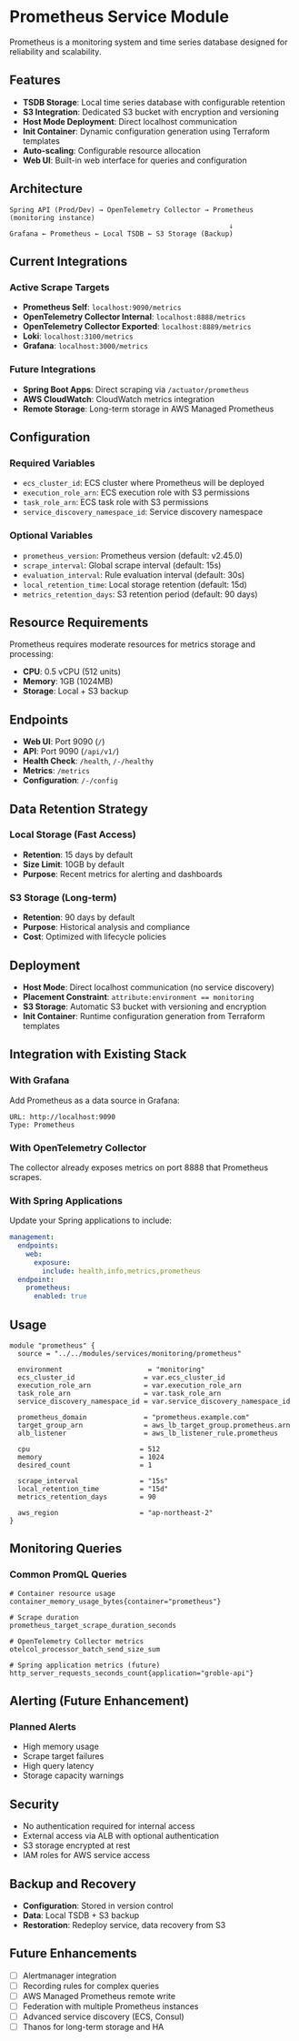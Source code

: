 # Prometheus Service Module

Prometheus is a monitoring system and time series database designed for reliability and scalability.

## Features

- **TSDB Storage**: Local time series database with configurable retention
- **S3 Integration**: Dedicated S3 bucket with encryption and versioning
- **Host Mode Deployment**: Direct localhost communication
- **Init Container**: Dynamic configuration generation using Terraform templates
- **Auto-scaling**: Configurable resource allocation
- **Web UI**: Built-in web interface for queries and configuration

## Architecture

```
Spring API (Prod/Dev) → OpenTelemetry Collector → Prometheus (monitoring instance)
                                                      ↓
Grafana ← Prometheus ← Local TSDB ← S3 Storage (Backup)
```

## Current Integrations

### Active Scrape Targets
- **Prometheus Self**: `localhost:9090/metrics`
- **OpenTelemetry Collector Internal**: `localhost:8888/metrics`
- **OpenTelemetry Collector Exported**: `localhost:8889/metrics`
- **Loki**: `localhost:3100/metrics`
- **Grafana**: `localhost:3000/metrics`

### Future Integrations
- **Spring Boot Apps**: Direct scraping via `/actuator/prometheus`
- **AWS CloudWatch**: CloudWatch metrics integration
- **Remote Storage**: Long-term storage in AWS Managed Prometheus

## Configuration

### Required Variables

- `ecs_cluster_id`: ECS cluster where Prometheus will be deployed
- `execution_role_arn`: ECS execution role with S3 permissions
- `task_role_arn`: ECS task role with S3 permissions
- `service_discovery_namespace_id`: Service discovery namespace

### Optional Variables

- `prometheus_version`: Prometheus version (default: v2.45.0)
- `scrape_interval`: Global scrape interval (default: 15s)
- `evaluation_interval`: Rule evaluation interval (default: 30s)
- `local_retention_time`: Local storage retention (default: 15d)
- `metrics_retention_days`: S3 retention period (default: 90 days)

## Resource Requirements

Prometheus requires moderate resources for metrics storage and processing:
- **CPU**: 0.5 vCPU (512 units)
- **Memory**: 1GB (1024MB) 
- **Storage**: Local + S3 backup

## Endpoints

- **Web UI**: Port 9090 (`/`)
- **API**: Port 9090 (`/api/v1/`)
- **Health Check**: `/health`, `/-/healthy`
- **Metrics**: `/metrics`
- **Configuration**: `/-/config`

## Data Retention Strategy

### Local Storage (Fast Access)
- **Retention**: 15 days by default
- **Size Limit**: 10GB by default
- **Purpose**: Recent metrics for alerting and dashboards

### S3 Storage (Long-term)
- **Retention**: 90 days by default
- **Purpose**: Historical analysis and compliance
- **Cost**: Optimized with lifecycle policies

## Deployment

- **Host Mode**: Direct localhost communication (no service discovery)
- **Placement Constraint**: `attribute:environment == monitoring`
- **S3 Storage**: Automatic S3 bucket with versioning and encryption
- **Init Container**: Runtime configuration generation from Terraform templates

## Integration with Existing Stack

### With Grafana
Add Prometheus as a data source in Grafana:
```
URL: http://localhost:9090
Type: Prometheus
```

### With OpenTelemetry Collector
The collector already exposes metrics on port 8888 that Prometheus scrapes.

### With Spring Applications
Update your Spring applications to include:
```yaml
management:
  endpoints:
    web:
      exposure:
        include: health,info,metrics,prometheus
  endpoint:
    prometheus:
      enabled: true
```

## Usage

```hcl
module "prometheus" {
  source = "../../modules/services/monitoring/prometheus"

  environment                     = "monitoring"
  ecs_cluster_id                 = var.ecs_cluster_id
  execution_role_arn             = var.execution_role_arn
  task_role_arn                  = var.task_role_arn
  service_discovery_namespace_id = var.service_discovery_namespace_id
  
  prometheus_domain              = "prometheus.example.com"
  target_group_arn               = aws_lb_target_group.prometheus.arn
  alb_listener                   = aws_lb_listener_rule.prometheus
  
  cpu                           = 512
  memory                        = 1024
  desired_count                 = 1
  
  scrape_interval               = "15s"
  local_retention_time          = "15d"
  metrics_retention_days        = 90
  
  aws_region                    = "ap-northeast-2"
}
```

## Monitoring Queries

### Common PromQL Queries
```promql
# Container resource usage
container_memory_usage_bytes{container="prometheus"}

# Scrape duration
prometheus_target_scrape_duration_seconds

# OpenTelemetry Collector metrics
otelcol_processor_batch_send_size_sum

# Spring application metrics (future)
http_server_requests_seconds_count{application="groble-api"}
```

## Alerting (Future Enhancement)

### Planned Alerts
- High memory usage
- Scrape target failures
- High query latency
- Storage capacity warnings

## Security

- No authentication required for internal access
- External access via ALB with optional authentication
- S3 storage encrypted at rest
- IAM roles for AWS service access

## Backup and Recovery

- **Configuration**: Stored in version control
- **Data**: Local TSDB + S3 backup
- **Restoration**: Redeploy service, data recovery from S3

## Future Enhancements

- [ ] Alertmanager integration
- [ ] Recording rules for complex queries  
- [ ] AWS Managed Prometheus remote write
- [ ] Federation with multiple Prometheus instances
- [ ] Advanced service discovery (ECS, Consul)
- [ ] Thanos for long-term storage and HA